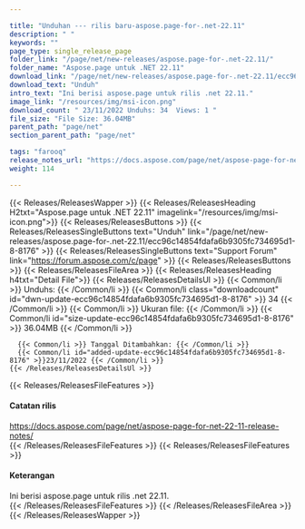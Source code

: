 ```yaml
---

title: "Unduhan --- rilis baru-aspose.page-for-.net-22.11"
description: " "
keywords: ""
page_type: single_release_page
folder_link: "/page/net/new-releases/aspose.page-for-.net-22.11/"
folder_name: "Aspose.page untuk .NET 22.11"
download_link: "/page/net/new-releases/aspose.page-for-.net-22.11/ecc96c14854fdafa6b9305fc734695d1-8-8176"
download_text: "Unduh"
intro_text: "Ini berisi aspose.page untuk rilis .net 22.11."
image_link: "/resources/img/msi-icon.png"
download_count: " 23/11/2022 Unduhs: 34  Views: 1 "
file_size: "File Size: 36.04MB"
parent_path: "page/net"
section_parent_path: "page/net"

tags: "farooq"
release_notes_url: "https://docs.aspose.com/page/net/aspose-page-for-net-22-11-release-notes/"
weight: 114

---
```


{{< Releases/ReleasesWapper >}}
  {{< Releases/ReleasesHeading H2txt="Aspose.page untuk .NET 22.11" imagelink="/resources/img/msi-icon.png">}}
  {{< Releases/ReleasesButtons >}}
    {{< Releases/ReleasesSingleButtons text="Unduh" link="/page/net/new-releases/aspose.page-for-.net-22.11/ecc96c14854fdafa6b9305fc734695d1-8-8176" >}}
    {{< Releases/ReleasesSingleButtons text="Support Forum" link="https://forum.aspose.com/c/page" >}}
  {{< Releases/ReleasesButtons >}}
  {{< Releases/ReleasesFileArea >}}
    {{< Releases/ReleasesHeading h4txt="Detail File">}}
    {{< Releases/ReleasesDetailsUl >}}
      {{< Common/li >}} Unduhs: {{< /Common/li >}}
      {{< Common/li class="downloadcount" id="dwn-update-ecc96c14854fdafa6b9305fc734695d1-8-8176" >}} 34 {{< /Common/li >}}
      {{< Common/li >}} Ukuran file: {{< /Common/li >}}
      {{< Common/li id="size-update-ecc96c14854fdafa6b9305fc734695d1-8-8176" >}} 36.04MB {{< /Common/li >}}

      {{< Common/li >}} Tanggal Ditambahkan: {{< /Common/li >}}
      {{< Common/li id="added-update-ecc96c14854fdafa6b9305fc734695d1-8-8176" >}}23/11/2022 {{< /Common/li >}}
    {{< /Releases/ReleasesDetailsUl >}}

  {{< Releases/ReleasesFileFeatures >}}
      <h4>Catatan rilis</h4><div><a href='https://docs.aspose.com/page/net/aspose-page-for-net-22-11-release-notes/'>https://docs.aspose.com/page/net/aspose-page-for-net-22-11-release-notes/</a></div>
  {{< /Releases/ReleasesFileFeatures >}}
  {{< Releases/ReleasesFileFeatures >}}
      <h4>Keterangan</h4><div class="HTMLDescription">Ini berisi aspose.page untuk rilis .net 22.11.</div>
  {{< /Releases/ReleasesFileFeatures >}}
 {{< /Releases/ReleasesFileArea >}}
{{< /Releases/ReleasesWapper >}}


